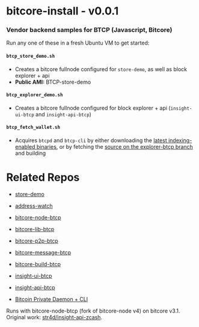 # bitcore-install - v0.0.1

### Vendor backend samples for BTCP (Javascript, Bitcore)

Run any one of these in a fresh Ubuntu VM to get started:

#### `btcp_store_demo.sh`
- Creates a bitcore fullnode configured for `store-demo`, as well as block explorer + api
- **Public AMI:** BTCP-store-demo

#### `btcp_explorer_demo.sh`
- Creates a bitcore fullnode configured for block explorer + api (`insight-ui-btcp` and `insight-api-btcp`)

#### `btcp_fetch_wallet.sh`
- Acquires `btcpd` and `btcp-cli` by either downloading the [latest indexing-enabled binaries](https://github.com/BTCPrivate/BitcoinPrivate/releases/tag/v1.0.11-d3905b0), or by fetching the [source on the explorer-btcp branch](https://github.com/BTCPrivate/BitcoinPrivate/tree/explorer-btcp) and building


# Related Repos

- [store-demo](https://github.com/BTCPrivate/store-demo)
- [address-watch](https://github.com/BTCPrivate/address-watch)
- [bitcore-node-btcp](https://github.com/BTCPrivate/bitcore-node-btcp)
- [bitcore-lib-btcp](https://github.com/BTCPrivate/bitcore-lib-btcp)
- [bitcore-p2p-btcp](https://github.com/BTCP-community/bitcore-p2p-btcp)
- [bitcore-message-btcp](https://github.com/BTCPrivate/bitcore-message-btcp)
- [bitcore-build-btcp](https://github.com/BTCPrivate/bitcore-build-btcp)
- [insight-ui-btcp](https://github.com/BTCPrivate/insight-ui-btcp)
- [insight-api-btcp](https://github.com/BTCPrivate/insight-api-btcp)

- [Bitcoin Private Daemon + CLI](https://github.com/BTCPrivate/BitcoinPrivate/tree/explorer-btcp)

Runs with bitcore-node-btcp (fork of bitcore-node v4) on bitcore v3.1. Original work: [str4d/insight-api-zcash](https://github.com/str4d/insight-api-zcash).


